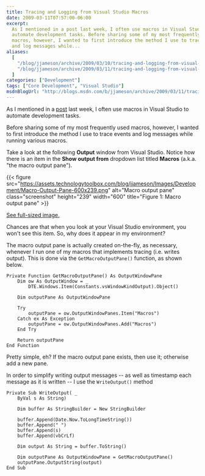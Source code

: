 ```yaml
---
title: Tracing and Logging from Visual Studio Macros
date: 2009-03-11T07:57:00-06:00
excerpt:
  As I mentioned in a post last week, I often use macros in Visual Studio to
  automate development tasks. Before sharing some of my most frequently used
  macros, however, I wanted to first introduce the method I use to trace events
  and log messages while...
aliases:
  [
    "/blog/jjameson/archive/2009/03/10/tracing-and-logging-from-visual-studio-macros.aspx",
    "/blog/jjameson/archive/2009/03/11/tracing-and-logging-from-visual-studio-macros.aspx",
  ]
categories: ["Development"]
tags: ["Core Development", "Visual Studio"]
msdnBlogUrl: "http://blogs.msdn.com/b/jjameson/archive/2009/03/11/tracing-and-logging-from-visual-studio-macros.aspx"
---
```


As I mentioned in a
[post](/blog/jjameson/2009/03/06/large-visual-studio-solutions-by-loading-unloading-projects)
last week, I often use macros in Visual Studio to automate development tasks.

Before sharing some of my most frequently used macros, however, I wanted to
first introduce the method I use to trace events and log messages while running
various macros.

Take a look at the following **Output** window from Visual Studio. Notice how
there is an item in the **Show output from** dropdown list titled **Macros**
(a.k.a. "the macro output pane").

{{< figure
src="https://assets.technologytoolbox.com/blog/jjameson/Images/Development/Macro-Output-Pane-600x239.png"
alt="Macro output pane" class="screenshot" height="239" width="600"
title="Figure 1: Macro output pane" >}}

[See full-sized image.](https://assets.technologytoolbox.com/blog/jjameson/Images/Development/Macro-Output-Pane-686x273.png)

Chances are that when you look at your Visual Studio environment, you won't see
this item. So, why does it appear in my environment?

The macro output pane is actually created on-the-fly, as necessary, whenever I
run one of my macros that implements tracing (i.e. writes output). This is done
via the `GetMacroOutputPane()` function, as shown below.

```VBA
Private Function GetMacroOutputPane() As OutputWindowPane
    Dim ow As OutputWindow = _
        DTE.Windows.Item(Constants.vsWindowKindOutput).Object()

    Dim outputPane As OutputWindowPane

    Try
        outputPane = ow.OutputWindowPanes.Item("Macros")
    Catch ex As Exception
        outputPane = ow.OutputWindowPanes.Add("Macros")
    End Try

    Return outputPane
End Function
```

Pretty simple, eh? If the macro output pane exists, then use it; otherwise add a
new pane.

In order to simplify writing output messages -- as well as timestamp each
message as it is written -- I use the `WriteOutput()` method

```VBA
Private Sub WriteOutput( _
    ByVal s As String)

    Dim buffer As StringBuilder = New StringBuilder

    buffer.Append(Date.Now.ToLongTimeString())
    buffer.Append(" ")
    buffer.Append(s)
    buffer.Append(vbCrLf)

    Dim output As String = buffer.ToString()

    Dim outputPane As OutputWindowPane = GetMacroOutputPane()
    outputPane.OutputString(output)
End Sub
```
